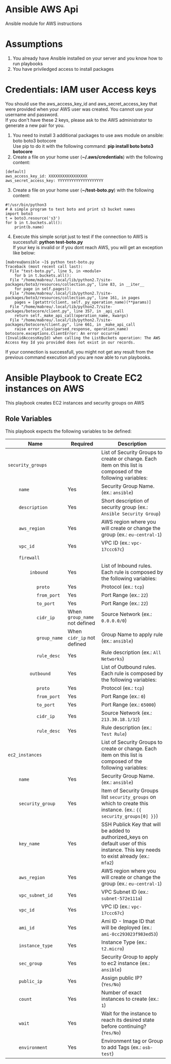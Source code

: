 # Ansible AWS Api

Ansible module for AWS instructions


# Assumptions  
1. You already have Ansible installed on your server and you know how to run playbooks
2. You have priviledged access to install packages 

# Credentials: IAM user Access keys  
You should use the aws_access_key_id and aws_secret_access_key that were provided when your AWS user was created. You cannot use your username and password.  
If you don't have these 2 keys, please ask to the AWS administrator to generate a new pair for you.

1. You need to install 3 additional packages to use aws module on ansible: boto boto3  botocore  
    Use pip to do it with the following command: **pip install boto boto3 botocore**  
2. Create a file on your home user (**~/.aws/credentials**) with the following content:  

```
[default]  
aws_access_key_id: XXXXXXXXXXXXXXXXX  
aws_secret_access_key: YYYYYYYYYYYYYYYYYYYY
```  

3. Create a file on your home user (**~/test-boto.py**) with the following content:
```
#!/usr/bin/python3
# A simple program to test boto and print s3 bucket names
import boto3
t = boto3.resource('s3')
for b in t.buckets.all():
    print(b.name)
```  
    
4. Execute this simple script just to test if the connection to AWS is successfull: **python test-boto.py**  
   If your key is invalid or if you dont reach AWS, you will get an exception like below:  
```  
[mabreu@ansible ~]$ python test-boto.py 
Traceback (most recent call last):
  File "test-boto.py", line 5, in <module>
    for b in t.buckets.all():
  File "/home/mabreu/.local/lib/python2.7/site-packages/boto3/resources/collection.py", line 83, in __iter__
    for page in self.pages():
  File "/home/mabreu/.local/lib/python2.7/site-packages/boto3/resources/collection.py", line 161, in pages
    pages = [getattr(client, self._py_operation_name)(**params)]
  File "/home/mabreu/.local/lib/python2.7/site-packages/botocore/client.py", line 357, in _api_call
    return self._make_api_call(operation_name, kwargs)
  File "/home/mabreu/.local/lib/python2.7/site-packages/botocore/client.py", line 661, in _make_api_call
    raise error_class(parsed_response, operation_name)
botocore.exceptions.ClientError: An error occurred (InvalidAccessKeyId) when calling the ListBuckets operation: The AWS Access Key Id you provided does not exist in our records.  
```  

   If your connection is successfull, you might not get any result from the previous command execution and you are now able to run playbooks.  
   

# Ansible Playbook to Create EC2 instances on AWS

This playbook creates EC2 instances and security groups on AWS  

## Role Variables

This playbook expects the following variables to be defined:

| Name                                                                                                                                                               | Required                                        | Description |
|--------------------------------------------------------------------------------------------------------------------------------------------------------------------|-------------------------------------------------|-|
| `security_groups`                                                                                                                                                  | &nbsp;                                          | List of Security Groups to create or change. Each item on this list is composed of the following variables: |
| &nbsp;&nbsp;&nbsp;&nbsp;&nbsp;&nbsp;&nbsp;&nbsp;`name`                                                                                                             | Yes                                             | Security Group Name. (ex.: `ansible`) |
| &nbsp;&nbsp;&nbsp;&nbsp;&nbsp;&nbsp;&nbsp;&nbsp;`description`                                                                                                          | Yes                                             | Short description of security group (ex.: `Ansible Security Group`) |
| &nbsp;&nbsp;&nbsp;&nbsp;&nbsp;&nbsp;&nbsp;&nbsp;`aws_region`                                                                                                    | Yes                                             | AWS region where you will create or change the group (ex.: `eu-central-1`) |
| &nbsp;&nbsp;&nbsp;&nbsp;&nbsp;&nbsp;&nbsp;&nbsp;`vpc_id`                                                                                                      | Yes                                             | VPC ID (ex.: `vpc-17ccc67c`) |
| &nbsp;&nbsp;&nbsp;&nbsp;&nbsp;&nbsp;&nbsp;&nbsp;`firewall`                                                                                                             | &nbsp;                                          | &nbsp;  | 
| &nbsp;&nbsp;&nbsp;&nbsp;&nbsp;&nbsp;&nbsp;&nbsp;&nbsp;&nbsp;&nbsp;&nbsp;&nbsp;&nbsp;&nbsp;&nbsp;`inbound`                                                          | Yes                                             | 	  List of Inbound rules. Each rule is composed by the following variables: | 
| &nbsp;&nbsp;&nbsp;&nbsp;&nbsp;&nbsp;&nbsp;&nbsp;&nbsp;&nbsp;&nbsp;&nbsp;&nbsp;&nbsp;&nbsp;&nbsp;&nbsp;&nbsp;&nbsp;&nbsp;&nbsp;`proto`                                                   | Yes                                             | Protocol (ex.: `tcp`) |
| &nbsp;&nbsp;&nbsp;&nbsp;&nbsp;&nbsp;&nbsp;&nbsp;&nbsp;&nbsp;&nbsp;&nbsp;&nbsp;&nbsp;&nbsp;&nbsp;&nbsp;&nbsp;&nbsp;&nbsp;&nbsp;`from_port`                                                | Yes                                              | Port Range (ex.: `22`) |
| &nbsp;&nbsp;&nbsp;&nbsp;&nbsp;&nbsp;&nbsp;&nbsp;&nbsp;&nbsp;&nbsp;&nbsp;&nbsp;&nbsp;&nbsp;&nbsp;&nbsp;&nbsp;&nbsp;&nbsp;&nbsp;`to_port`                                                | Yes                                              | Port Range (ex.: `22`) |
| &nbsp;&nbsp;&nbsp;&nbsp;&nbsp;&nbsp;&nbsp;&nbsp;&nbsp;&nbsp;&nbsp;&nbsp;&nbsp;&nbsp;&nbsp;&nbsp;&nbsp;&nbsp;&nbsp;&nbsp;&nbsp;`cidr_ip`                                                | When  `group_name` not defined                                             | Source Network  (ex.: `0.0.0.0/0`) |
| &nbsp;&nbsp;&nbsp;&nbsp;&nbsp;&nbsp;&nbsp;&nbsp;&nbsp;&nbsp;&nbsp;&nbsp;&nbsp;&nbsp;&nbsp;&nbsp;&nbsp;&nbsp;&nbsp;&nbsp;&nbsp;`group_name`                                                | When `cidr_ip` not defined                                              | Group Name to apply rule  (ex.: `ansible`) |
| &nbsp;&nbsp;&nbsp;&nbsp;&nbsp;&nbsp;&nbsp;&nbsp;&nbsp;&nbsp;&nbsp;&nbsp;&nbsp;&nbsp;&nbsp;&nbsp;&nbsp;&nbsp;&nbsp;&nbsp;&nbsp;`rule_desc`                                                | Yes                                              | Rule description (ex.: `All Networks`) |
| &nbsp;&nbsp;&nbsp;&nbsp;&nbsp;&nbsp;&nbsp;&nbsp;&nbsp;&nbsp;&nbsp;&nbsp;&nbsp;&nbsp;&nbsp;&nbsp;`outbound`                                                          | Yes                                             | 	  List of Outbound rules. Each rule is composed by the following variables: | 
| &nbsp;&nbsp;&nbsp;&nbsp;&nbsp;&nbsp;&nbsp;&nbsp;&nbsp;&nbsp;&nbsp;&nbsp;&nbsp;&nbsp;&nbsp;&nbsp;&nbsp;&nbsp;&nbsp;&nbsp;&nbsp;`proto`                                                   | Yes                                             | Protocol (ex.: `tcp`) |
| &nbsp;&nbsp;&nbsp;&nbsp;&nbsp;&nbsp;&nbsp;&nbsp;&nbsp;&nbsp;&nbsp;&nbsp;&nbsp;&nbsp;&nbsp;&nbsp;&nbsp;&nbsp;&nbsp;&nbsp;&nbsp;`from_port`                                                | Yes                                              | Port Range (ex.: `0`) |
| &nbsp;&nbsp;&nbsp;&nbsp;&nbsp;&nbsp;&nbsp;&nbsp;&nbsp;&nbsp;&nbsp;&nbsp;&nbsp;&nbsp;&nbsp;&nbsp;&nbsp;&nbsp;&nbsp;&nbsp;&nbsp;`to_port`                                                | Yes                                              | Port Range (ex.: `65000`) |
| &nbsp;&nbsp;&nbsp;&nbsp;&nbsp;&nbsp;&nbsp;&nbsp;&nbsp;&nbsp;&nbsp;&nbsp;&nbsp;&nbsp;&nbsp;&nbsp;&nbsp;&nbsp;&nbsp;&nbsp;&nbsp;`cidr_ip`                                                | Yes                                             | Source Network  (ex.: `213.30.18.1/32`) |
| &nbsp;&nbsp;&nbsp;&nbsp;&nbsp;&nbsp;&nbsp;&nbsp;&nbsp;&nbsp;&nbsp;&nbsp;&nbsp;&nbsp;&nbsp;&nbsp;&nbsp;&nbsp;&nbsp;&nbsp;&nbsp;`rule_desc`                                                | Yes                                              | Rule description (ex.: `Test Rule`) |
| `ec2_instances`                                                                                                                                                  | &nbsp;                                          | List of Security Groups to create or change. Each item on this list is composed of the following variables: |
| &nbsp;&nbsp;&nbsp;&nbsp;&nbsp;&nbsp;&nbsp;&nbsp;`name`                                                                                                             | Yes                                             | Security Group Name. (ex.: `ansible`) |
| &nbsp;&nbsp;&nbsp;&nbsp;&nbsp;&nbsp;&nbsp;&nbsp;`security_group`                                                                                                                                                           | Yes          | Item of Security Groups list `security_groups` on which to create this instance. (ex.: `{{ security_groups[0] }}`) |
| &nbsp;&nbsp;&nbsp;&nbsp;&nbsp;&nbsp;&nbsp;&nbsp;`key_name`                                                                                                          | Yes                                             | SSH Publick Key that will be added to authorized_keys on default user of this instance. This key needs to exist already (ex.: `mfa2`) |
| &nbsp;&nbsp;&nbsp;&nbsp;&nbsp;&nbsp;&nbsp;&nbsp;`aws_region`                                                                                                    | Yes                                             | AWS region where you will create or change the group (ex.: `eu-central-1`) |
| &nbsp;&nbsp;&nbsp;&nbsp;&nbsp;&nbsp;&nbsp;&nbsp;`vpc_subnet_id`                                                                                                      | Yes                                             | VPC Subnet ID (ex.: `subnet-572e111a`) |
| &nbsp;&nbsp;&nbsp;&nbsp;&nbsp;&nbsp;&nbsp;&nbsp;`vpc_id`                                                                                                      | Yes                                             | VPC ID (ex.: `vpc-17ccc67c`) |
| &nbsp;&nbsp;&nbsp;&nbsp;&nbsp;&nbsp;&nbsp;&nbsp;`ami_id`                                                                                                      | Yes                                             | Ami ID - Image ID that will be deployed (ex.: `ami-0cc293023f983ed53`) |
| &nbsp;&nbsp;&nbsp;&nbsp;&nbsp;&nbsp;&nbsp;&nbsp;`instance_type`                                                                                                      | Yes                                             | Instance Type (ex.: `t2.micro`) |
| &nbsp;&nbsp;&nbsp;&nbsp;&nbsp;&nbsp;&nbsp;&nbsp;`sec_group`                                                                                                      | Yes                                             | Security Group to apply to ec2 instance  (ex.: `ansible`) |
| &nbsp;&nbsp;&nbsp;&nbsp;&nbsp;&nbsp;&nbsp;&nbsp;`public_ip`                                                                                                      | Yes                                             | Assign public IP? (`Yes/No`) |
| &nbsp;&nbsp;&nbsp;&nbsp;&nbsp;&nbsp;&nbsp;&nbsp;`count`                                                                                                      | Yes                                             | Number of exact instances to create (ex.: `1`) |
| &nbsp;&nbsp;&nbsp;&nbsp;&nbsp;&nbsp;&nbsp;&nbsp;`wait`                                                                                                      | Yes                                             | Wait for the instance to reach its desired state before continuing? (`Yes/No`) |
| &nbsp;&nbsp;&nbsp;&nbsp;&nbsp;&nbsp;&nbsp;&nbsp;`environment`                                                                                                      | Yes                                             | Environment tag or Group to add Tags (ex.: `osb-test`) |


	


